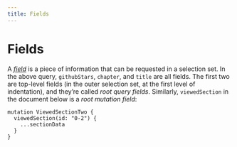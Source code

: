 ```yaml
---
title: Fields
---
```


# Fields

A [*field*](http://spec.graphql.org/draft/#sec-Language.Fields) is a piece of information that can be requested in a selection set. In the above query, `githubStars`, `chapter`, and `title` are all fields. The first two are top-level fields (in the outer selection set, at the first level of indentation), and they’re called *root query fields*. Similarly, `viewedSection` in the document below is a *root mutation field*:

```gql
mutation ViewedSectionTwo {
  viewedSection(id: "0-2") {
    ...sectionData
  }
}
```
